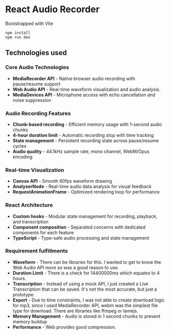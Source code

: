 # React Audio Recorder

Bootstrapped with Vite  

```npm install```  
```npm run dev```

## Technologies used

### Core Audio Technologies

- **MediaRecorder API** - Native browser audio recording with pause/resume support
- **Web Audio API** - Real-time waveform visualization and audio analysis.
- **MediaDevices API** - Microphone access with echo cancellation and noise suppression

### Audio Recording Features

- **Chunk-based recording** - Efficient memory usage with 1-second audio chunks
- **4-hour duration limit** - Automatic recording stop with time tracking
- **State management** - Persistent recording state across pause/resume cycles
- **Audio quality** - 44.1kHz sample rate, mono channel, WebM/Opus encoding

### Real-time Visualization

- **Canvas API** - Smooth 60fps waveform drawing
- **AnalyserNode** - Real-time audio data analysis for visual feedback
- **RequestAnimationFrame** - Optimized rendering loop for performance

### React Architecture

- **Custom hooks** - Modular state management for recording, playback, and transcription
- **Component composition** - Separated concerns with dedicated components for each feature
- **TypeScript** - Type-safe audio processing and state management

### Requirement fulfillments

- **Waveform** - There can be libraries for this. I wanted to get to know the Web Audio API more so was a good reason to use.
- **Duration Limit** - There is a check for 14400000ms which equates to 4 hours.
- **Transcription** - Instead of using a mock API, I just created a Live Transcription that can be saved. It's not the most accurate, but just a prototype.
- **Export** - Due to time constraints, I was not able to create download logic for mp3, since I used MediaRecorder API, webm was the simplest file type for download. There are libraries like ffmpeg or lamejs.
- **Memory Management** - Audio is stored in 1 second chunks to prevent memory buildup
- **Performance** - Web provides good compression.
